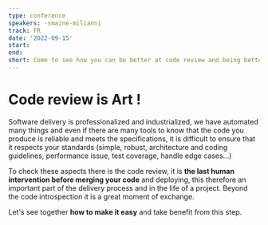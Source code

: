 ```yaml
---
type: conference
speakers: -smaine-milianni
track: FR
date: '2022-09-15'
start:
end:
short: Come to see how you can be better at code review and being better reviewed
---
```


# Code review is Art !

Software delivery is professionalized and industrialized, we have automated many things and even if there are many tools to know that the code you produce is reliable and meets the specifications, it is difficult to ensure that it respects your standards (simple, robust, architecture and coding guidelines, performance issue, test coverage, handle edge cases...)

To check these aspects there is the code review, it is **the last human intervention before merging your code** and deploying, this therefore an important part of the delivery process and in the life of a project.
Beyond the code introspection it is a great moment of exchange.

Let's see together **how to make it easy** and take benefit from this step.



